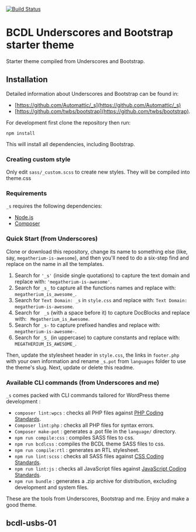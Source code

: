 [![Build Status](https://travis-ci.org/Automattic/_s.svg?branch=master)](https://travis-ci.org/Automattic/_s)

BCDL Underscores and Bootstrap starter theme
===

Starter theme compiled from Underscores and Bootstrap. 


Installation
---------------
Detailed information about Underscores and Bootstrap can be found in:

- [https://github.com/Automattic/_s](https://github.com/Automattic/_s)
- [https://github.com/twbs/bootstrap](https://github.com/twbs/bootstrap).

For development first clone the repository then run:

<code>npm install</code>

This will install all dependencies, including Bootstrap.

### Creating custom style
Only edit <code>sass/_custom.scss</code> to create new styles. They will be compiled into theme.css



### Requirements

`_s` requires the following dependencies:

- [Node.js](https://nodejs.org/)
- [Composer](https://getcomposer.org/)

### Quick Start (from Underscores)

Clone or download this repository, change its name to something else (like, say, `megatherium-is-awesome`), and then you'll need to do a six-step find and replace on the name in all the templates.

1. Search for `'_s'` (inside single quotations) to capture the text domain and replace with: `'megatherium-is-awesome'`.
2. Search for `_s_` to capture all the functions names and replace with: `megatherium_is_awesome_`.
3. Search for `Text Domain: _s` in `style.css` and replace with: `Text Domain: megatherium-is-awesome`.
4. Search for <code>&nbsp;_s</code> (with a space before it) to capture DocBlocks and replace with: <code>&nbsp;Megatherium_is_Awesome</code>.
5. Search for `_s-` to capture prefixed handles and replace with: `megatherium-is-awesome-`.
6. Search for `_S_` (in uppercase) to capture constants and replace with: `MEGATHERIUM_IS_AWESOME_`.

Then, update the stylesheet header in `style.css`, the links in `footer.php` with your own information and rename `_s.pot` from `languages` folder to use the theme's slug. Next, update or delete this readme.


### Available CLI commands (from Underscores and me)

`_s` comes packed with CLI commands tailored for WordPress theme development :

- `composer lint:wpcs` : checks all PHP files against [PHP Coding Standards](https://developer.wordpress.org/coding-standards/wordpress-coding-standards/php/).
- `Composer lint:php` : checks all PHP files for syntax errors.
- `Composer make-pot` : generates a .pot file in the `language/` directory.
- `npm run compile:css` : compiles SASS files to css.
- `npm run bcdlcss` : compiles the BCDL theme SASS files to css.
- `npm run compile:rtl` : generates an RTL stylesheet.
- `npm run lint:scss` : checks all SASS files against [CSS Coding Standards](https://developer.wordpress.org/coding-standards/wordpress-coding-standards/css/).
- `npm run lint:js` : checks all JavaScript files against [JavaScript Coding Standards](https://developer.wordpress.org/coding-standards/wordpress-coding-standards/javascript/).
- `npm run bundle` : generates a .zip archive for distribution, excluding development and system files.

These are the tools from Underscores, Bootstrap and me. Enjoy and make a good theme.

## bcdl-usbs-01
